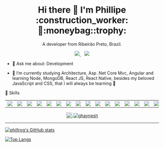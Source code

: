 

<h1 align='center'>
  Hi there 👋 I'm Phillipe :construction_worker:🏡:moneybag::trophy:
</h1>

<p align='center'>
  A developer from Ribeirão Preto, Brazil.
</p>

<p align='center'>   
  <a href="https://www.linkedin.com/in/phillrog/">
    <img src="https://img.shields.io/badge/linkedin-%230077B5.svg?&style=for-the-badge&logo=linkedin&logoColor=white" />
  </a>&nbsp;&nbsp;
  <a href='mailto:phillrog@hotmail.com'>
  <img src="https://img.shields.io/badge/Microsoft_Outlook-0078D4?style=for-the-badge&logo=microsoft-outlook&logoColor=white" />
  </a>
</p>

- 💬 Ask me about: Development 

- 🌱 I’m currently studying Architecture, Asp .Net Core Mvc, Angular and learning Node, MongoDB, React JS, React Native, besides my beloved JavaScript and CSS, that I will always be learning 💚

🚀 Skills

<table>
  <tr>
    <td>
		<img src="https://img.shields.io/static/v1?label=%20&message=.Net&color=blue" />
    </td>
    <td>
<img src="https://img.shields.io/static/v1?label=%20&message=.Net%20Core&color=0081cb" />
</td>
    <td>
<img src="https://img.shields.io/static/v1?label=%20&message=C%23%0A&color=239120" />
</td>
    <td>
<img src="https://img.shields.io/static/v1?label=%20&message=Asp%20.Net%20%20Core&color=blue" />
</td>
    <td>
<img src="https://img.shields.io/static/v1?label=%20&message=Javascript&color=f7df1e" />
</td>
    <td>
<img src="https://img.shields.io/static/v1?label=%20&message=Typescript&color=42b3ff" />
</td>
    <td>
<img src="https://img.shields.io/static/v1?label=%20&message=Bootstrap&color=0081cb" />
</td>
    <td>
<img src="https://img.shields.io/static/v1?label=%20&message=Angular&color=dd0031" />
</td>
    <td>
<img src="https://img.shields.io/static/v1?label=%20&message=Angular%20%20Material&color=0081cb" />
</td>
    <td>
<img src="https://img.shields.io/static/v1?label=%20&message=CSS&color=f7df1e" />
</td>
    <td>
<img src="https://img.shields.io/static/v1?label=%20&message=HTML&color=cc6699" />
</td>
    <td>
  <img src="https://img.shields.io/static/v1?label=%20&message=Oracle&color=fa7343" />
  </td>
    <td>
  <img src="https://img.shields.io/static/v1?label=%20&message=SQL%20%20SERVER&color=0081cb" />
  </td>
    <td>
  <img src="https://img.shields.io/static/v1?label=%20&message=NODE&color=239120" />
  </td>
    <td>
  <img src="https://img.shields.io/static/v1?label=%20&message=React%20%20JS&color=000000" />
  </td>
    <td>
  <img src="https://img.shields.io/static/v1?label=%20&message=React%20%20Native&color=5c2d91" />
  </td>
</tr>
</table>

<p align="center">
  <a href="https://www.linkedin.com/in/phillrog/" target="_blank">
    <img align="center" src="https://cdn.jsdelivr.net/npm/simple-icons@3.0.1/icons/linkedin.svg" alt="ghaynesh" height="20" width="20" />
  </a>
  <a href="https://github.com/phillrog/" target="_blank">
    <img align="center" src="https://img.shields.io/badge/-Github-000?style=flat-square&logo=Github&logoColor=whiteg" alt="ghaynesh"  />
  </a>
 </p>
 
__________________________________________________________________________________________________________________________________________________________

[![phillrog's GitHub stats](https://github-readme-stats.vercel.app/api?username=phillrog)](https://github.com/phillrog/github-readme-stats)



[![Top Langs](https://github-readme-stats.vercel.app/api/top-langs/?username=phillrog&layout=compact)](https://github.com/phillrog/github-readme-stats)

